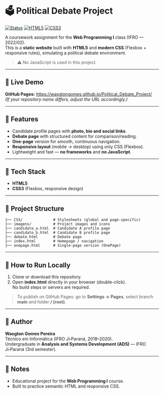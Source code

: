 # 🗳️ Political Debate Project

[![Status](https://img.shields.io/badge/status-coursework-4CAF50.svg)](./)
[![HTML5](https://img.shields.io/badge/HTML5-E34F26?logo=html5&logoColor=white)](./)
[![CSS3](https://img.shields.io/badge/CSS3-1572B6?logo=css3&logoColor=white)](./)

A coursework assignment for the **Web Programming I** class (IFRO — 2022/02).  
This is a **static website** built with **HTML5** and **modern CSS** (Flexbox + responsive rules), simulating a political debate environment.  
> ⚠️ No JavaScript is used in this project.

---

## 🔗 Live Demo
**GitHub Pages:** https://wasgtongomes.github.io/Political_Debate_Project/  
*(If your repository name differs, adjust the URL accordingly.)*

---

## 🚀 Features
- Candidate profile pages with **photo, bio and social links**.
- **Debate page** with structured content for comparison/reading.
- **One-page** version for smooth, continuous navigation.
- **Responsive layout** (mobile → desktop) using only CSS (Flexbox).
- Lightweight and fast — **no frameworks** and **no JavaScript**.

---

## 🧰 Tech Stack
- **HTML5**
- **CSS3** (Flexbox, responsive design)

---

## 📁 Project Structure
```
├── CSS/              # Stylesheets (global and page-specific)
├── imagens/          # Project images and icons
├── candidato_a.html  # Candidate A profile page
├── candidato_b.html  # Candidate B profile page
├── debate.html       # Debate page
├── index.html        # Homepage / navigation
├── onepage.html      # Single-page version (OnePage)
```

---

## 🧭 How to Run Locally
1. Clone or download this repository.
2. Open **index.html** directly in your browser (double-click).  
   No build steps or servers are required.

> To publish on GitHub Pages: go to **Settings → Pages**, select branch **main** and folder **/ (root)**.

---

## 👤 Author
**Wasgton Gomes Pereira**  
Técnico em Informática (IFRO Ji‑Paraná, 2018–2020).  
Undergraduate in **Analysis and Systems Development (ADS)** — IFRO Ji‑Paraná (3rd semester).

---

## 📄 Notes
- Educational project for the **Web Programming I** course.  
- Built to practice semantic HTML and responsive CSS.

